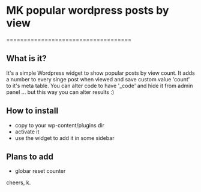 # MK popular wordpress posts by view
====================================

## What is it?

It's a simple Wordpress widget to show popular posts by view count. It adds a number to every singe post when viewed and save custom value 'count' to it's meta table. You can alter code to have '_code' and hide it from admin panel ... but this way you can alter results :)

## How to install

- copy to your wp-content/plugins dir
- activate it
- use the widget to add it in some sidebar


## Plans to add

- globar reset counter

cheers, k.